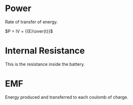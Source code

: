# Power

Rate of transfer of energy.

$P = IV = {{E}\over{t}}$

# Internal Resistance

This is the resistance inside the battery.

# EMF

Energy produced and transferred to each coulomb of charge.